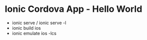 # Ionic Cordova App - Hello World 

- ionic serve / ionic serve -l
- ionic build ios
- ionic emulate ios -lcs
